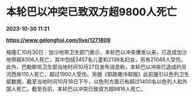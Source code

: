 # 本轮巴以冲突已致双方超9800人死亡

**2023-10-30 11:21**

**https://www.gelonghui.com/live/1271809**

格隆汇10月30日｜加沙地带卫生部门表示，本轮巴以冲突爆发以来，已造成加沙地带超8306人死亡，其中包括3457名儿童和2136名妇女，另有21048人受伤。此外，巴勒斯坦卫生部当地时间10月27日发布消息称，本轮巴以冲突已造成约旦河西岸110人死亡，超过1900人受伤。另据《耶路撒冷邮报》此前援引以色列卫生部数据，截至当地时间10月18日下午，以色列方面已有超过1400名以色列人和外国人死亡。截至目前，本轮巴以冲突已致双方超9816人死亡。